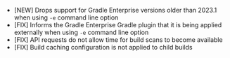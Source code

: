 - [NEW] Drops support for Gradle Enterprise versions older than 2023.1 when using `-e` command line option
- [FIX] Informs the Gradle Enterprise Gradle plugin that it is being applied externally when using `-e` command line option
- [FIX] API requests do not allow time for build scans to become available
- [FIX] Build caching configuration is not applied to child builds
